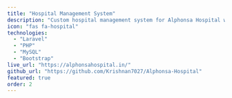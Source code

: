 ```yaml
---
title: "Hospital Management System"
description: "Custom hospital management system for Alphonsa Hospital with token management, appointment booking, and real-time updates for seamless patient care."
icon: "fas fa-hospital"
technologies:
  - "Laravel"
  - "PHP"
  - "MySQL"
  - "Bootstrap"
live_url: "https://alphonsahospital.in/"
github_url: "https://github.com/Krishnan7027/Alphonsa-Hospital"
featured: true
order: 2
---
```

